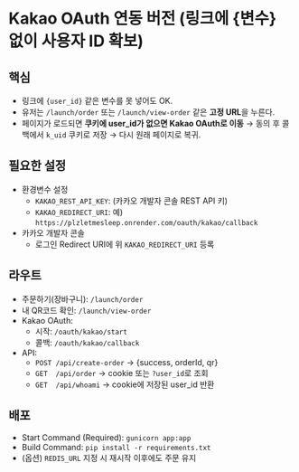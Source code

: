 # Kakao OAuth 연동 버전 (링크에 {변수} 없이 사용자 ID 확보)

## 핵심
- 링크에 `{user_id}` 같은 변수를 못 넣어도 OK.
- 유저는 `/launch/order` 또는 `/launch/view-order` 같은 **고정 URL**을 누른다.
- 페이지가 로드되면 **쿠키에 user_id가 없으면 Kakao OAuth로 이동** → 동의 후 콜백에서 `k_uid` 쿠키로 저장 → 다시 원래 페이지로 복귀.

## 필요한 설정
- 환경변수 설정
  - `KAKAO_REST_API_KEY`: (카카오 개발자 콘솔 REST API 키)
  - `KAKAO_REDIRECT_URI`: 예) `https://plzletmesleep.onrender.com/oauth/kakao/callback`
- 카카오 개발자 콘솔
  - 로그인 Redirect URI에 위 `KAKAO_REDIRECT_URI` 등록

## 라우트
- 주문하기(장바구니): `/launch/order`
- 내 QR코드 확인: `/launch/view-order`
- Kakao OAuth:
  - 시작: `/oauth/kakao/start`
  - 콜백: `/oauth/kakao/callback`
- API:
  - `POST /api/create-order`  → {success, orderId, qr}
  - `GET  /api/order`         → cookie 또는 `?user_id`로 조회
  - `GET  /api/whoami`        → cookie에 저장된 user_id 반환

## 배포
- Start Command (Required): `gunicorn app:app`
- Build Command: `pip install -r requirements.txt`
- (옵션) `REDIS_URL` 지정 시 재시작 이후에도 주문 유지
